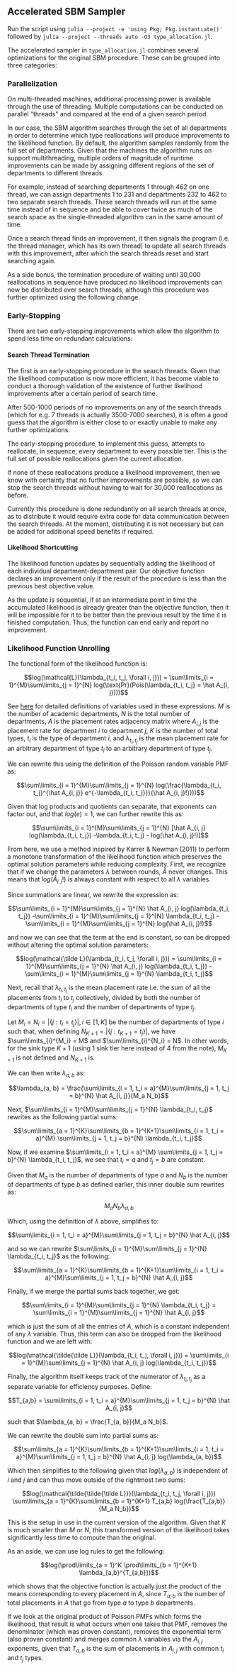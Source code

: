 ## Accelerated SBM Sampler

Run the script using `julia --project -e 'using Pkg; Pkg.instantiate()'` followed by `julia --project --threads auto -O3 type_allocation.jl`.

The accelerated sampler in `type_allocation.jl` combines several optimizations for the original SBM procedure. These can be grouped into three categories:

### Parallelization

On multi-threaded machines, additional processing power is available through the use of threading. Multiple computations can be conducted on parallel "threads" and compared at the end of a given search period. 

In our case, the SBM algorithm searches through the set of all departments in order to determine which type reallocations will produce improvements to the likelihood function. By default, the algorithm samples randomly from the full set of departments. Given that the machines the algorithm runs on support multithreading, multiple orders of magnitude of runtime improvements can be made by assigning different regions of the set of departments to different threads.

For example, instead of searching departments 1 through 462 on one thread, we can assign departments 1 to 231 and departments 232 to 462 to two separate search threads. These search threads will run at the same time instead of in sequence and be able to cover twice as much of the search space as the single-threaded algorithm can in the same amount of time.

Once a search thread finds an improvement, it then signals the program (i.e. the thread manager, which has its own thread) to update all search threads with this improvement, after which the search threads reset and start searching again.

As a side bonus, the termination procedure of waiting until 30,000 reallocations in sequence have produced no likelihood improvements can now be distributed over search threads, although this procedure was further optimized using the following change.

### Early-Stopping

There are two early-stopping improvements which allow the algorithm to spend less time on redundant calculations:

#### Search Thread Termination

The first is an early-stopping procedure in the search threads. Given that the likelihood computation is now more efficient, it has become viable to conduct a thorough validation of the existence of further likelihood improvements after a certain period of search time.

After 500-1000 periods of no improvements on any of the search threads (which for e.g. 7 threads is actually 3500-7000 searches), it is often a good guess that the algorithm is either close to or exactly unable to make any further optimizations.

The early-stopping procedure, to implement this guess, attempts to reallocate, in sequence, every department to every possible tier. This is the full set of possible reallocations given the current allocation.

If none of these reallocations produce a likelihood improvement, then we know with certainty that no further improvements are possible, so we can stop the search threads without having to wait for 30,000 reallocations as before.

Currently this procedure is done redundantly on all search threads at once, as to distribute it would require extra code for data communication between the search threads. At the moment, distributing it is not necessary but can be added for additional speed benefits if required.

#### Likelihood Shortcutting

The likelihood function updates by sequentially adding the likelihood of each individual department-department pair. Our objective function declares an improvement only if the result of the procedure is less than the previous best objective value.

As the update is sequential, if at an intermediate point in time the accumulated likelihood is already greater than the objective function, then it will be impossible for it to be better than the previous result by the time it is finished computation. Thus, the function can end early and report no improvement.

### Likelihood Function Unrolling

The functional form of the likelihood function is:

$$log(\mathcal{L}(\lambda_{t_i, t_j, \forall i, j})) = \sum\limits_{i = 1}^{M}\sum\limits_{j = 1}^{N} log(\text{Pr}(Pois(\lambda_{t_i, t_j} = \hat A_{i, j})))$$

See [here](https://github.com/jbrightuniverse/EJM-Project/blob/main/assignment.pdf) for detailed definitions of variables used in these expressions. $M$ is the number of academic departments, $N$ is the total number of departments, $A$ is the placement rates adjacency matrix where $A_{i,j}$ is the placement rate for department $i$ to department $j$, $K$ is the number of total types, $t_i$ is the type of department $i$, and $\lambda_{t_i, t_j}$ is the mean placement rate for an arbitrary department of type $t_i$ to an arbitrary department of type $t_j$.

We can rewrite this using the definition of the Poisson random variable PMF as:

$$\sum\limits_{i = 1}^{M}\sum\limits_{j = 1}^{N} log(\frac{\lambda_{t_i, t_j}^{\hat A_{i, j}} e^{-\lambda_{t_i, t_j}}}{\hat A_{i, j}!})))$$

Given that log products and quotients can separate, that exponents can factor out, and that $log(e) = 1$, we can further rewrite this as:

$$\sum\limits_{i = 1}^{M}\sum\limits_{j = 1}^{N} [\hat A_{i, j} log(\lambda_{t_i, t_j}) -\lambda_{t_i, t_j} - log(\hat A_{i, j}!)]$$

From here, we use a method inspired by Karrer & Newman (2011) to perform a monotone transformation of the likelihood function which preserves the optimal solution parameters while reducing complexity. First, we recognize that if we change the parameters $\lambda$ between rounds, $\hat A$ never changes. This means that $log(\hat A_{i, j}!)$ is always constant with respect to all $\lambda$ variables.

Since summations are linear, we rewrite the expression as:

$$\sum\limits_{i = 1}^{M}\sum\limits_{j = 1}^{N} \hat A_{i, j} log(\lambda_{t_i, t_j}) -\sum\limits_{i = 1}^{M}\sum\limits_{j = 1}^{N} \lambda_{t_i, t_j} - \sum\limits_{i = 1}^{M}\sum\limits_{j = 1}^{N} log(\hat A_{i, j}!)$$

and now we can see that the term at the end is constant, so can be dropped without altering the optimal solution parameters:

$$log(\mathcal{\tilde L}(\lambda_{t_i, t_j, \forall i, j})) = \sum\limits_{i = 1}^{M}\sum\limits_{j = 1}^{N} \hat A_{i, j} log(\lambda_{t_i, t_j}) -\sum\limits_{i = 1}^{M}\sum\limits_{j = 1}^{N} \lambda_{t_i, t_j}$$

Next, recall that $\lambda_{t_i, t_j}$ is the mean placement rate i.e. the sum of all the placements from $t_i$ to $t_j$ collectively, divided by both the number of departments of type $t_i$ and the number of departments of type $t_j$. 

Let $M_i = N_i = |\{j: t_i = t_j\}|, i \in [1, K]$ be the number of departments of type $i$ such that, when defining $N_{K+1} = |\{j: t_{K+1} = t_j\}|$, we have $\sum\limits_{i}^{M_i} = M$ and $\sum\limits_{i}^{N_i} = N$. In other words, for the sink type $K+1$ (using 1 sink tier here instead of 4 from the note), $M_{K+1}$ is not defined and $N_{K+1}$ is.

We can then write $\lambda_{a, b}$ as:

$$\lambda_{a, b} = \frac{\sum\limits_{i = 1, t_i = a}^{M}\sum\limits_{j = 1, t_j = b}^{N} \hat A_{i, j}}{M_a N_b}$$

Next, $\sum\limits_{i = 1}^{M}\sum\limits_{j = 1}^{N} \lambda_{t_i, t_j}$ rewrites as the following partial sums:

$$\sum\limits_{a = 1}^{K}\sum\limits_{b = 1}^{K+1}\sum\limits_{i = 1, t_i = a}^{M} \sum\limits_{j = 1, t_j = b}^{N} \lambda_{t_i, t_j}$$

Now, if we examine $\sum\limits_{i = 1, t_i = a}^{M} \sum\limits_{j = 1, t_j = b}^{N} \lambda_{t_i, t_j}$, we see that $t_i = a$ and $t_j = b$ are constant.

Given that $M_a$ is the number of departments of type $a$ and $N_b$ is the number of departments of type $b$ as defined earlier, this inner double sum rewrites as:

$$M_a N_b \lambda_{a, b}$$

Which, using the definition of $\lambda$ above, simplifies to:

$$\sum\limits_{i = 1, t_i = a}^{M}\sum\limits_{j = 1, t_j = b}^{N} \hat A_{i, j}$$

and so we can rewrite $\sum\limits_{i = 1}^{M}\sum\limits_{j = 1}^{N} \lambda_{t_i, t_j}$ as the following:

$$\sum\limits_{a = 1}^{K}\sum\limits_{b = 1}^{K+1}\sum\limits_{i = 1, t_i = a}^{M}\sum\limits_{j = 1, t_j = b}^{N} \hat A_{i, j}$$

Finally, if we merge the partial sums back together, we get:

$$\sum\limits_{i = 1}^{M}\sum\limits_{j = 1}^{N} \lambda_{t_i, t_j} = \sum\limits_{i = 1}^{M}\sum\limits_{j = 1}^{N} \hat A_{i, j}$$

which is just the sum of all the entries of $A$, which is a constant independent of any $\lambda$ variable. Thus, this term can also be dropped from the likelihood function and we are left with:

$$log(\mathcal{\tilde{\tilde L}}(\lambda_{t_i, t_j, \forall i, j})) = \sum\limits_{i = 1}^{M}\sum\limits_{j = 1}^{N} \hat A_{i, j} log(\lambda_{t_i, t_j})$$

Finally, the algorithm itself keeps track of the numerator of $\lambda_{t_i, t_j}$ as a separate variable for efficiency purposes. Define:

$$T_{a,b} = \sum\limits_{i = 1, t_i = a}^{M}\sum\limits_{j = 1, t_j = b}^{N} \hat A_{i, j}$$

such that $\lambda_{a, b} = \frac{T_{a, b}}{M_a N_b}$. 

We can rewrite the double sum into partial sums as:

$$\sum\limits_{a = 1}^{K}\sum\limits_{b = 1}^{K+1}\sum\limits_{i = 1, t_i = a}^{M}\sum\limits_{j = 1, t_j = b}^{N} \hat A_{i, j} log(\lambda_{a, b})$$

Which then simplifies to the following given that $log(\lambda_{a, b})$ is independent of $i$ and $j$ and can thus move outside of the rightmost two sums:

$$log(\mathcal{\tilde{\tilde{\tilde L}}}(\lambda_{t_i, t_j, \forall i, j})) \sum\limits_{a = 1}^{K}\sum\limits_{b = 1}^{K+1} T_{a,b} log(\frac{T_{a,b}}{M_a N_b})$$

This is the setup in use in the current version of the algorithm. Given that $K$ is much smaller than $M$ or $N$, this transformed version of the likelihood takes significantly less time to compute than the original.

As an aside, we can use log rules to get the following:

$$log(\prod\limits_{a = 1}^K \prod\limits_{b = 1}^{K+1} \lambda_{a,b}^{T_{a,b}})$$

which shows that the objective function is actually just the product of the means corresponding to every placement in $A$, since $T_{a,b}$ is the number of total placements in $A$ that go from type $a$ to type $b$ departments.

If we look at the original product of Poisson PMFs which forms the likelihood, that result is what occurs when one takes that PMF, removes the denominator (which was proven constant), removes the exponential term (also proven constant) and merges common $\lambda$ variables via the $A_{i,j}$ exponents, given that $T_{a,b}$ is the sum of placements in $A_{i,j}$ with common $t_i$ and $t_j$ types.
